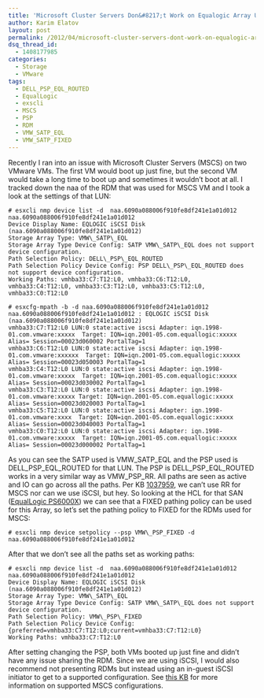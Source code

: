 ```yaml
---
title: 'Microsoft Cluster Servers Don&#8217;t Work on Equalogic Array Using the DELL_PSP_EQL_ROUTED Plugin'
author: Karim Elatov
layout: post
permalink: /2012/04/microsoft-cluster-servers-dont-work-on-equalogic-array-using-the-dell_psp_eql_routed-plugin/
dsq_thread_id:
  - 1408177985
categories:
  - Storage
  - VMware
tags:
  - DELL_PSP_EQL_ROUTED
  - EqualLogic
  - exscli
  - MSCS
  - PSP
  - RDM
  - VMW_SATP_EQL
  - VMW_SATP_FIXED
---
```

Recently I ran into an issue with Microsoft Cluster Servers (MSCS) on two VMware VMs. The first VM would boot up just fine, but the second VM would take a long time to boot up and sometimes it wouldn&#8217;t boot at all. I tracked down the naa of the RDM that was used for MSCS VM and I took a look at the settings of that LUN:

	  
	# esxcli nmp device list -d  naa.6090a088006f910fe8df241e1a01d012  
	naa.6090a088006f910fe8df241e1a01d012  
	Device Display Name: EQLOGIC iSCSI Disk (naa.6090a088006f910fe8df241e1a01d012)  
	Storage Array Type: VMW\_SATP\_EQL  
	Storage Array Type Device Config: SATP VMW\_SATP\_EQL does not support device configuration.  
	Path Selection Policy: DELL\_PSP\_EQL_ROUTED  
	Path Selection Policy Device Config: PSP DELL\_PSP\_EQL_ROUTED does not support device configuration.  
	Working Paths: vmhba33:C7:T12:L0, vmhba33:C6:T12:L0, vmhba33:C4:T12:L0, vmhba33:C3:T12:L0, vmhba33:C5:T12:L0, vmhba33:C0:T12:L0
	
	# esxcfg-mpath -b -d naa.6090a088006f910fe8df241e1a01d012  
	naa.6090a088006f910fe8df241e1a01d012 : EQLOGIC iSCSI Disk (naa.6090a088006f910fe8df241e1a01d012)  
	vmhba33:C7:T12:L0 LUN:0 state:active iscsi Adapter: iqn.1998-01.com.vmware:xxxxx  Target: IQN=iqn.2001-05.com.equallogic:xxxxx Alias= Session=00023d060002 PortalTag=1  
	vmhba33:C6:T12:L0 LUN:0 state:active iscsi Adapter: iqn.1998-01.com.vmware:xxxxxx  Target: IQN=iqn.2001-05.com.equallogic:xxxxx Alias= Session=00023d050003 PortalTag=1  
	vmhba33:C4:T12:L0 LUN:0 state:active iscsi Adapter: iqn.1998-01.com.vmware:xxxxx  Target: IQN=iqn.2001-05.com.equallogic:xxxxx Alias= Session=00023d030002 PortalTag=1  
	vmhba33:C3:T12:L0 LUN:0 state:active iscsi Adapter: iqn.1998-01.com.vmware:xxxxx Target: IQN=iqn.2001-05.com.equallogic:xxxxx Alias= Session=00023d020003 PortalTag=1  
	vmhba33:C5:T12:L0 LUN:0 state:active iscsi Adapter: iqn.1998-01.com.vmware:xxxx  Target: IQN=iqn.2001-05.com.equallogic:xxxxx Alias= Session=00023d040003 PortalTag=1  
	vmhba33:C0:T12:L0 LUN:0 state:active iscsi Adapter: iqn.1998-01.com.vmware:xxxxx  Target: IQN=iqn.2001-05.com.equallogic:xxxxx Alias= Session=00023d000002 PortalTag=1  
	

As you can see the SATP used is VMW\_SATP\_EQL and the PSP used is DELL\_PSP\_EQL\_ROUTED for that LUN. The PSP is DELL\_PSP\_EQL\_ROUTED works in a very similar way as VMW\_PSP\_RR. All paths are seen as active and IO can go across all the paths. Per KB <a href="http://kb.vmware.com/kb/1037959" onclick="javascript:_gaq.push(['_trackEvent','outbound-article','http://kb.vmware.com/kb/1037959']);">1037959</a>, we can&#8217;t use RR for MSCS nor can we use iSCSI, but hey. So looking at the HCL for that SAN (<a href="http://www.vmware.com/resources/compatibility/detail.php?deviceCategory=san&productid=10040&deviceCategory=san&partner=23&keyword=EQ&arrayTypes=1&isSVA=1&page=2&display_interval=10&sortColumn=Partner&sortOrder=As" onclick="javascript:_gaq.push(['_trackEvent','outbound-article','http://www.vmware.com/resources/compatibility/detail.php?deviceCategory=san&productid=10040&deviceCategory=san&partner=23&keyword=EQ&arrayTypes=1&isSVA=1&page=2&display_interval=10&sortColumn=Partner&sortOrder=As']);">EqualLogic PS6000X</a>) we can see that a FIXED pathing policy can be used for this Array, so let&#8217;s set the pathing policy to FIXED for the RDMs used for MSCS:

	  
	# esxcli nmp device setpolicy --psp VMW\_PSP_FIXED -d naa.6090a088006f910fe8df241e1a01d012  
	

After that we don&#8217;t see all the paths set as working paths:

	  
	# esxcli nmp device list -d  naa.6090a088006f910fe8df241e1a01d012  
	naa.6090a088006f910fe8df241e1a01d012  
	Device Display Name: EQLOGIC iSCSI Disk (naa.6090a088006f910fe8df241e1a01d012)  
	Storage Array Type: VMW\_SATP\_EQL  
	Storage Array Type Device Config: SATP VMW\_SATP\_EQL does not support device configuration.  
	Path Selection Policy: VMW\_PSP\_FIXED  
	Path Selection Policy Device Config: {preferred=vmhba33:C7:T12:L0;current=vmhba33:C7:T12:L0}  
	Working Paths: vmhba33:C7:T12:L0  
	

After setting changing the PSP, both VMs booted up just fine and didn&#8217;t have any issue sharing the RDM. Since we are using iSCSI, I would also recommend not presenting RDMs but instead using an in-guest iSCSI initiator to get to a supported configuration. See <a href="http://kb.vmware.com/kb/1037959" onclick="javascript:_gaq.push(['_trackEvent','outbound-article','http://kb.vmware.com/kb/1037959']);" target="_blank">this KB</a> for more information on supported MSCS configurations.

